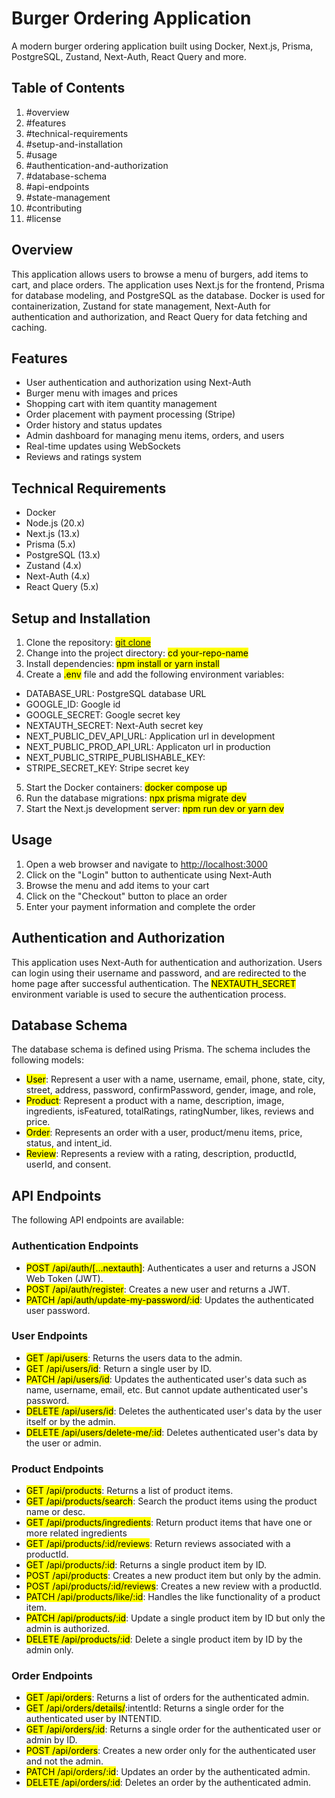 # Burger Ordering Application

A modern burger ordering application built using Docker, Next.js, Prisma, PostgreSQL, Zustand, Next-Auth, React Query and more.

## Table of Contents

1. #overview
2. #features
3. #technical-requirements
4. #setup-and-installation
5. #usage
6. #authentication-and-authorization
7. #database-schema
8. #api-endpoints
9. #state-management
10. #contributing
11. #license

## Overview

This application allows users to browse a menu of burgers, add items to cart, and place orders. The application uses Next.js for the frontend, Prisma for database modeling, and PostgreSQL as the database. Docker is used for containerization, Zustand for state management, Next-Auth for authentication and authorization, and React Query for data fetching and caching.

## Features

- User authentication and authorization using Next-Auth
- Burger menu with images and prices
- Shopping cart with item quantity management
- Order placement with payment processing (Stripe)
- Order history and status updates
- Admin dashboard for managing menu items, orders, and users
- Real-time updates using WebSockets
- Reviews and ratings system

## Technical Requirements

- Docker
- Node.js (20.x)
- Next.js (13.x)
- Prisma (5.x)
- PostgreSQL (13.x)
- Zustand (4.x)
- Next-Auth (4.x)
- React Query (5.x)

## Setup and Installation

1. Clone the repository: <mark>[git clone](https://github.com/esteemayo/burgers.git)</mark>
2. Change into the project directory: <mark>cd your-repo-name</mark>
3. Install dependencies: <mark>npm install or yarn install</mark>
4. Create a <mark>.env</mark> file and add the following environment variables:

- DATABASE_URL: PostgreSQL database URL
- GOOGLE_ID: Google id
- GOOGLE_SECRET: Google secret key
- NEXTAUTH_SECRET: Next-Auth secret key
- NEXT_PUBLIC_DEV_API_URL: Application url in development
- NEXT_PUBLIC_PROD_API_URL: Applicaton url in production
- NEXT_PUBLIC_STRIPE_PUBLISHABLE_KEY:
- STRIPE_SECRET_KEY: Stripe secret key

5. Start the Docker containers: <mark>docker compose up</mark>
6. Run the database migrations: <mark>npx prisma migrate dev</mark>
7. Start the Next.js development server: <mark>npm run dev or yarn dev</mark>

## Usage

1. Open a web browser and navigate to [http://localhost:3000](http://localhost:3000)
2. Click on the "Login" button to authenticate using Next-Auth
3. Browse the menu and add items to your cart
4. Click on the "Checkout" button to place an order
5. Enter your payment information and complete the order

## Authentication and Authorization

This application uses Next-Auth for authentication and authorization. Users can login using their username and password, and are redirected to the home page after successful authentication. The <mark>NEXTAUTH_SECRET</mark> environment variable is used to secure the authentication process.

## Database Schema

The database schema is defined using Prisma. The schema includes the following models:

- <mark>User</mark>: Represent a user with a name, username, email, phone, state, city, street, address, password, confirmPassword, gender, image, and role,
- <mark>Product</mark>: Represent a product with a name, description, image, ingredients, isFeatured, totalRatings, ratingNumber, likes, reviews and price.
- <mark>Order</mark>: Represents an order with a user, product/menu items, price, status, and intent_id.
- <mark>Review</mark>: Represents a review with a rating, description, productId, userId, and consent.

## API Endpoints

The following API endpoints are available:

### Authentication Endpoints

- <mark>POST /api/auth/[...nextauth]</mark>: Authenticates a user and returns a JSON Web Token (JWT).
- <mark>POST /api/auth/register</mark>: Creates a new user and returns a JWT.
- <mark>PATCH /api/auth/update-my-password/:id</mark>: Updates the authenticated user password.

### User Endpoints

- <mark>GET /api/users</mark>: Returns the users data to the admin.
- <mark>GET /api/users/id</mark>: Return a single user by ID.
- <mark>PATCH /api/users/id</mark>: Updates the authenticated user's data such as name, username, email, etc. But cannot update authenticated user's password.
- <mark>DELETE /api/users/id</mark>: Deletes the authenticated user's data by the user itself or by the admin.
- <mark>DELETE /api/users/delete-me/:id</mark>: Deletes authenticated user's data by the user or admin.

### Product Endpoints

- <mark>GET /api/products</mark>: Returns a list of product items.
- <mark>GET /api/products/search</mark>: Search the product items using the product name or desc.
- <mark>GET /api/products/ingredients</mark>: Return product items that have one or more related ingredients
- <mark>GET /api/products/:id/reviews</mark>: Return reviews associated with a productId.
- <mark>GET /api/products/:id</mark>: Returns a single product item by ID.
- <mark>POST /api/products</mark>: Creates a new product item but only by the admin.
- <mark>POST /api/products/:id/reviews</mark>: Creates a new review with a productId.
- <mark>PATCH /api/products/like/:id</mark>: Handles the like functionality of a product item.
- <mark>PATCH /api/products/:id</mark>: Update a single product item by ID but only the admin is authorized.
- <mark>DELETE /api/products/:id</mark>: Delete a single product item by ID by the admin only.

### Order Endpoints

- <mark>GET /api/orders</mark>: Returns a list of orders for the authenticated admin.
- <mark>GET /api/orders/details/</mark>:intentId: Returns a single order for the authenticated user by INTENTID.
- <mark>GET /api/orders/:id</mark>: Returns a single order for the authenticated user or admin by ID.
- <mark>POST /api/orders</mark>: Creates a new order only for the authenticated user and not the admin.
- <mark>PATCH /api/orders/:id</mark>: Updates an order by the authenticated admin.
- <mark>DELETE /api/orders/:id</mark>: Deletes an order by the authenticated admin.
